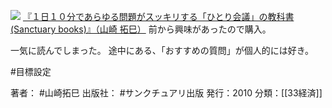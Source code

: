 
[![](https://images-fe.ssl-images-amazon.com/images/I/41ia56kHwZL._SL160_.jpg)](http://www.amazon.co.jp/exec/obidos/ASIN/4861139465/choiyaki81-22/ref=nosim)
[『１日１０分であらゆる問題がスッキリする「ひとり会議」の教科書 (Sanctuary books)』（山崎 拓巳）](http://www.amazon.co.jp/exec/obidos/ASIN/4861139465/choiyaki81-22/ref=nosim)
前から興味があったので購入。

一気に読んでしまった。
途中にある、「おすすめの質問」が個人的には好き。

#目標設定 

著者： #山崎拓巳 
出版社： #サンクチュアリ出版 
発行：2010
分類：[[33経済]]
